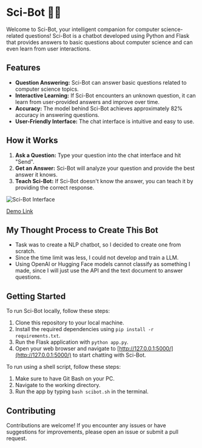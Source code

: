 # Sci-Bot 🧠💬

Welcome to Sci-Bot, your intelligent companion for computer science-related questions! Sci-Bot is a chatbot developed using Python and Flask that provides answers to basic questions about computer science and can even learn from user interactions.

## Features
- **Question Answering:** Sci-Bot can answer basic questions related to computer science topics.
- **Interactive Learning:** If Sci-Bot encounters an unknown question, it can learn from user-provided answers and improve over time.
- **Accuracy:** The model behind Sci-Bot achieves approximately 82% accuracy in answering questions.
- **User-Friendly Interface:** The chat interface is intuitive and easy to use.

## How it Works
1. **Ask a Question:** Type your question into the chat interface and hit "Send".
2. **Get an Answer:** Sci-Bot will analyze your question and provide the best answer it knows.
3. **Teach Sci-Bot:** If Sci-Bot doesn't know the answer, you can teach it by providing the correct response.

![Sci-Bot Interface](insert_image_link_here)

[Demo Link](insert_demo_link_here)

## My Thought Process to Create This Bot
- Task was to create a NLP chatbot, so I decided to create one from scratch.
- Since the time limit was less, I could not develop and train a LLM.
- Using OpenAI or Hugging Face models cannot classify as something I made, since I will just use the API and the text document to answer questions.

## Getting Started
To run Sci-Bot locally, follow these steps:
1. Clone this repository to your local machine.
2. Install the required dependencies using `pip install -r requirements.txt`.
3. Run the Flask application with `python app.py`.
4. Open your web browser and navigate to [http://127.0.0.1:5000/](http://127.0.0.1:5000/) to start chatting with Sci-Bot.

To run using a shell script, follow these steps:
1. Make sure to have Git Bash on your PC.
2. Navigate to the working directory.
3. Run the app by typing `bash scibot.sh` in the terminal.

## Contributing
Contributions are welcome! If you encounter any issues or have suggestions for improvements, please open an issue or submit a pull request.
